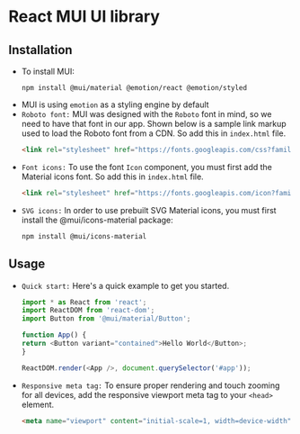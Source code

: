 # React MUI UI library

## Installation 
* To install MUI:
    ```
    npm install @mui/material @emotion/react @emotion/styled
    ```
* MUI is using `emotion` as a styling engine by default
* `Roboto font:` MUI was designed with the `Roboto` font in mind, so we need to have that font in our app. Shown below is a sample link markup used to load the Roboto font from a CDN. So add this in `index.html` file.
    ```html
    <link rel="stylesheet" href="https://fonts.googleapis.com/css?family=Roboto:300,400,500,700&display=swap"/>
    ```
* `Font icons:` To use the font `Icon` component, you must first add the Material icons font. So add this in `index.html` file.
    ```html
    <link rel="stylesheet" href="https://fonts.googleapis.com/icon?family=Material+Icons"/>
    ```
* `SVG icons:` In order to use prebuilt SVG Material icons, you must first install the @mui/icons-material package:
    ```
    npm install @mui/icons-material
    ```
## Usage
* `Quick start:` Here's a quick example to get you started.
    ```js
    import * as React from 'react';
    import ReactDOM from 'react-dom';
    import Button from '@mui/material/Button';

    function App() {
    return <Button variant="contained">Hello World</Button>;
    }

    ReactDOM.render(<App />, document.querySelector('#app'));
    ```
* `Responsive meta tag:` To ensure proper rendering and touch zooming for all devices, add the responsive viewport meta tag to your `<head>` element.
    ```html
    <meta name="viewport" content="initial-scale=1, width=device-width" />
    ```
